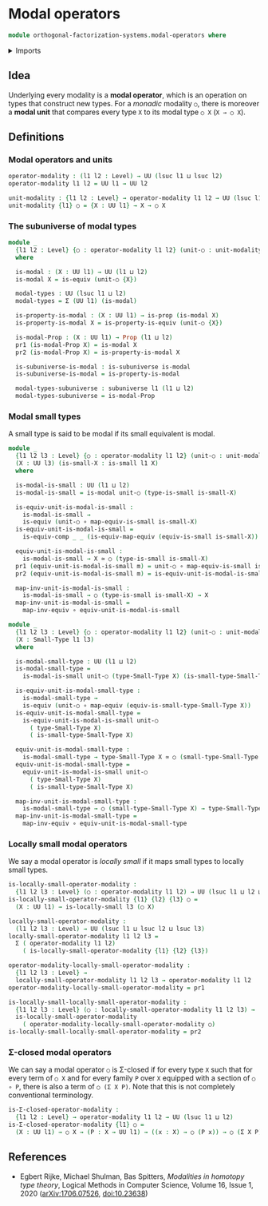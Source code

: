 # Modal operators

```agda
module orthogonal-factorization-systems.modal-operators where
```

<details><summary>Imports</summary>

```agda
open import foundation.dependent-pair-types
open import foundation.equivalences
open import foundation.functions
open import foundation.locally-small-types
open import foundation.propositions
open import foundation.small-types
open import foundation.subuniverses
open import foundation.universe-levels
```

</details>

## Idea

Underlying every modality is a **modal operator**, which is an operation on
types that construct new types. For a _monadic_ modality `○`, there is moreover
a **modal unit** that compares every type `X` to its modal type `○ X`
(`X → ○ X`).

## Definitions

### Modal operators and units

```agda
operator-modality : (l1 l2 : Level) → UU (lsuc l1 ⊔ lsuc l2)
operator-modality l1 l2 = UU l1 → UU l2

unit-modality : {l1 l2 : Level} → operator-modality l1 l2 → UU (lsuc l1 ⊔ l2)
unit-modality {l1} ○ = {X : UU l1} → X → ○ X
```

### The subuniverse of modal types

```agda
module _
  {l1 l2 : Level} {○ : operator-modality l1 l2} (unit-○ : unit-modality ○)
  where

  is-modal : (X : UU l1) → UU (l1 ⊔ l2)
  is-modal X = is-equiv (unit-○ {X})

  modal-types : UU (lsuc l1 ⊔ l2)
  modal-types = Σ (UU l1) (is-modal)

  is-property-is-modal : (X : UU l1) → is-prop (is-modal X)
  is-property-is-modal X = is-property-is-equiv (unit-○ {X})

  is-modal-Prop : (X : UU l1) → Prop (l1 ⊔ l2)
  pr1 (is-modal-Prop X) = is-modal X
  pr2 (is-modal-Prop X) = is-property-is-modal X

  is-subuniverse-is-modal : is-subuniverse is-modal
  is-subuniverse-is-modal = is-property-is-modal

  modal-types-subuniverse : subuniverse l1 (l1 ⊔ l2)
  modal-types-subuniverse = is-modal-Prop
```

### Modal small types

A small type is said to be modal if its small equivalent is modal.

```agda
module _
  {l1 l2 l3 : Level} {○ : operator-modality l1 l2} (unit-○ : unit-modality ○)
  (X : UU l3) (is-small-X : is-small l1 X)
  where

  is-modal-is-small : UU (l1 ⊔ l2)
  is-modal-is-small = is-modal unit-○ (type-is-small is-small-X)

  is-equiv-unit-is-modal-is-small :
    is-modal-is-small →
    is-equiv (unit-○ ∘ map-equiv-is-small is-small-X)
  is-equiv-unit-is-modal-is-small =
    is-equiv-comp _ _ (is-equiv-map-equiv (equiv-is-small is-small-X))

  equiv-unit-is-modal-is-small :
    is-modal-is-small → X ≃ ○ (type-is-small is-small-X)
  pr1 (equiv-unit-is-modal-is-small m) = unit-○ ∘ map-equiv-is-small is-small-X
  pr2 (equiv-unit-is-modal-is-small m) = is-equiv-unit-is-modal-is-small m

  map-inv-unit-is-modal-is-small :
    is-modal-is-small → ○ (type-is-small is-small-X) → X
  map-inv-unit-is-modal-is-small =
    map-inv-equiv ∘ equiv-unit-is-modal-is-small

module _
  {l1 l2 l3 : Level} {○ : operator-modality l1 l2} (unit-○ : unit-modality ○)
  (X : Small-Type l1 l3)
  where

  is-modal-small-type : UU (l1 ⊔ l2)
  is-modal-small-type =
    is-modal-is-small unit-○ (type-Small-Type X) (is-small-type-Small-Type X)

  is-equiv-unit-is-modal-small-type :
    is-modal-small-type →
    is-equiv (unit-○ ∘ map-equiv (equiv-is-small-type-Small-Type X))
  is-equiv-unit-is-modal-small-type =
    is-equiv-unit-is-modal-is-small unit-○
      ( type-Small-Type X)
      ( is-small-type-Small-Type X)

  equiv-unit-is-modal-small-type :
    is-modal-small-type → type-Small-Type X ≃ ○ (small-type-Small-Type X)
  equiv-unit-is-modal-small-type =
    equiv-unit-is-modal-is-small unit-○
      ( type-Small-Type X)
      ( is-small-type-Small-Type X)

  map-inv-unit-is-modal-small-type :
    is-modal-small-type → ○ (small-type-Small-Type X) → type-Small-Type X
  map-inv-unit-is-modal-small-type =
    map-inv-equiv ∘ equiv-unit-is-modal-small-type
```

### Locally small modal operators

We say a modal operator is _locally small_ if it maps small types to locally
small types.

```agda
is-locally-small-operator-modality :
  {l1 l2 l3 : Level} (○ : operator-modality l1 l2) → UU (lsuc l1 ⊔ l2 ⊔ lsuc l3)
is-locally-small-operator-modality {l1} {l2} {l3} ○ =
  (X : UU l1) → is-locally-small l3 (○ X)

locally-small-operator-modality :
  (l1 l2 l3 : Level) → UU (lsuc l1 ⊔ lsuc l2 ⊔ lsuc l3)
locally-small-operator-modality l1 l2 l3 =
  Σ ( operator-modality l1 l2)
    ( is-locally-small-operator-modality {l1} {l2} {l3})

operator-modality-locally-small-operator-modality :
  {l1 l2 l3 : Level} →
  locally-small-operator-modality l1 l2 l3 → operator-modality l1 l2
operator-modality-locally-small-operator-modality = pr1

is-locally-small-locally-small-operator-modality :
  {l1 l2 l3 : Level} (○ : locally-small-operator-modality l1 l2 l3) →
  is-locally-small-operator-modality
    ( operator-modality-locally-small-operator-modality ○)
is-locally-small-locally-small-operator-modality = pr2
```

### Σ-closed modal operators

We can say a modal operator `○` is Σ-closed if for every type `X` such that for
every term of `○ X` and for every family `P` over `X` equipped with a section of
`○ ∘ P`, there is also a term of `○ (Σ X P)`. Note that this is not completely
conventional terminology.

```agda
is-Σ-closed-operator-modality :
  {l1 l2 : Level} → operator-modality l1 l2 → UU (lsuc l1 ⊔ l2)
is-Σ-closed-operator-modality {l1} ○ =
  (X : UU l1) → ○ X → (P : X → UU l1) → ((x : X) → ○ (P x)) → ○ (Σ X P)
```

## References

- Egbert Rijke, Michael Shulman, Bas Spitters, _Modalities in homotopy type
  theory_, Logical Methods in Computer Science, Volume 16, Issue 1, 2020
  ([arXiv:1706.07526](https://arxiv.org/abs/1706.07526),
  [doi:10.23638](https://doi.org/10.23638/LMCS-16%281%3A2%292020))
